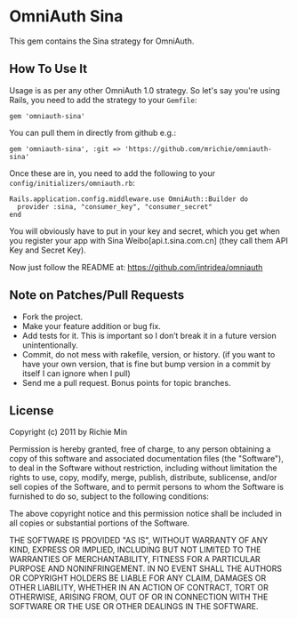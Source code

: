 # OmniAuth Sina

This gem contains the Sina strategy for OmniAuth.

## How To Use It

Usage is as per any other OmniAuth 1.0 strategy. So let's say you're using Rails, you need to add the strategy to your `Gemfile`:

    gem 'omniauth-sina'

You can pull them in directly from github e.g.:

    gem 'omniauth-sina', :git => 'https://github.com/mrichie/omniauth-sina'

Once these are in, you need to add the following to your `config/initializers/omniauth.rb`:

    Rails.application.config.middleware.use OmniAuth::Builder do
      provider :sina, "consumer_key", "consumer_secret" 
    end

You will obviously have to put in your key and secret, which you get when you register your app with Sina Weibo[api.t.sina.com.cn] (they call them API Key and Secret Key). 

Now just follow the README at: https://github.com/intridea/omniauth

## Note on Patches/Pull Requests

- Fork the project.
- Make your feature addition or bug fix.
- Add tests for it. This is important so I don’t break it in a future version unintentionally.
- Commit, do not mess with rakefile, version, or history. (if you want to have your own version, that is fine but bump version in a commit by itself I can ignore when I pull)
- Send me a pull request. Bonus points for topic branches.

## License

Copyright (c) 2011 by Richie Min

Permission is hereby granted, free of charge, to any person obtaining a copy of this software and associated documentation files (the "Software"), to deal in the Software without restriction, including without limitation the rights to use, copy, modify, merge, publish, distribute, sublicense, and/or sell copies of the Software, and to permit persons to whom the Software is furnished to do so, subject to the following conditions:

The above copyright notice and this permission notice shall be included in all copies or substantial portions of the Software.

THE SOFTWARE IS PROVIDED "AS IS", WITHOUT WARRANTY OF ANY KIND, EXPRESS OR IMPLIED, INCLUDING BUT NOT LIMITED TO THE WARRANTIES OF MERCHANTABILITY, FITNESS FOR A PARTICULAR PURPOSE AND NONINFRINGEMENT. IN NO EVENT SHALL THE AUTHORS OR COPYRIGHT HOLDERS BE LIABLE FOR ANY CLAIM, DAMAGES OR OTHER LIABILITY, WHETHER IN AN ACTION OF CONTRACT, TORT OR OTHERWISE, ARISING FROM, OUT OF OR IN CONNECTION WITH THE SOFTWARE OR THE USE OR OTHER DEALINGS IN THE SOFTWARE.
